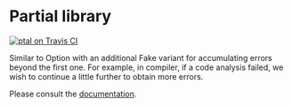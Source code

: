 # Partial library

[![ptal on Travis CI][travis-image]][travis]

[travis-image]: https://travis-ci.org/ptal/partial.png
[travis]: https://travis-ci.org/ptal/partial

Similar to Option<T> with an additional Fake variant for accumulating errors beyond the first one. For example, in compiler, if a code analysis failed, we wish to continue a little further to obtain more errors.

Please consult the [documentation](https://docs.rs/partial).
